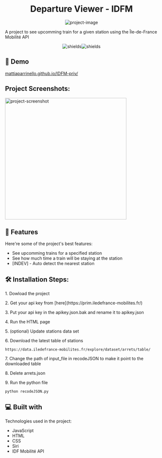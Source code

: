 <h1 align="center" id="title">Departure Viewer - IDFM</h1>

<p align="center"><img src="https://socialify.git.ci/MattiaPARRINELLO/Departure-Viewer-IDFM/image?custom_description=%5BIN+DEV%5D+-+A+project+to+see+upcomming+train+for+a+given+station+using+the+%C3%8Ele-de-France+Mobilit%C3%A9+API&amp;description=1&amp;language=1&amp;name=1&amp;owner=1&amp;theme=Light" alt="project-image"></p>

<p id="description">A project to see upcomming train for a given station using the Île-de-France Mobilité API</p>

<p align="center"><img src="https://img.shields.io/badge/Hosted_with-GitHub_Pages-blue?logo=github&amp;logoColor=white" alt="shields"><img src="https://img.shields.io/badge/Made_with-JavaScript-blue?logo=javascript&amp;logoColor=white)" alt="shields"></p>

<h2>🚀 Demo</h2>

[mattiaparrinello.github.io/IDFM-priv/](https://mattiaparrinello.github.io/IDFM-priv/)

<h2>Project Screenshots:</h2>

<img src="https://i.imgur.com/Y9kyDjk.png" alt="project-screenshot" width="400" height="400/">

<h2>🧐 Features</h2>

Here're some of the project's best features:

- See upcomming trains for a specified station
- See how much time a train will be staying at the station
- [INDEV] - Auto detect the nearest station

<h2>🛠️ Installation Steps:</h2>

<p>1. Dowload the project</p>

<p>2. Get your api key from [here](https://prim.iledefrance-mobilites.fr/)</p>

<p>3. Put your api key in the apikey.json.bak and rename it to apikey.json</p>

<p>4. Run the HTML page</p>

<p>5. (optional) Update stations data set</p>

<p>6. Download the latest table of stations</p>

```
https://data.iledefrance-mobilites.fr/explore/dataset/arrets/table/
```

<p>7. Change the path of input_file in recodeJSON to make it point to the downloaded table</p>

<p>8. Delete arrets.json</p>

<p>9. Run the python file</p>

```
python recodeJSON.py
```

<h2>💻 Built with</h2>

Technologies used in the project:

- JavaScript
- HTML
- CSS
- Siri
- IDF Mobilité API
